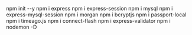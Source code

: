 npm init --y
npm i express
npm i express-session
npm i mysql 
npm i express-mysql-session
npm i morgan
npm i bcryptjs
npm i passport-local
npm i timeago.js
npm i connect-flash
npm i express-validator
npm i nodemon -D